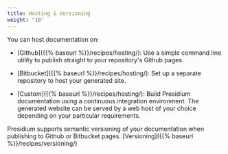 ```yaml
---
title: Hosting & Versioning
weight: "10"
---
```


You can host documentation on:

* [Github]({{% baseurl %}}/recipes/hosting/): Use a simple command line utility to publish straight to your repository's Github pages.

* [Bitbucket]({{% baseurl %}}/recipes/hosting/): Set up a separate repository to host your generated site.

* [Custom]({{% baseurl %}}/recipes/hosting/): Build Presidium documentation using a continuous integration environment. The generated website can be served by a web host of your choice depending on your particular requirements.

Presidium supports semantic versioning of your documentation when publishing to Github or Bitbucket pages. [Versioning]({{% baseurl %}}/recipes/versioning/)

